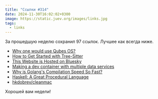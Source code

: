 ```yaml
---
title: "Ссылки #314"
date: 2024-11-30T16:02:02+0300
image: https://static.juev.org/images/links.jpg
tags: 
  - links
---
```


За прошедшую неделю сохранил 97 ссылок. Лучшее как всегда ниже.

- [Why one would use Qubes OS?](https://dataswamp.org/~solene/2023-06-17-qubes-os-why.html)
- [How to Get Started with Tree-Sitter](https://www.masteringemacs.org/article/how-to-get-started-tree-sitter)
- [This Website is Hosted on Bluesky](https://danielmangum.com/posts/this-website-is-hosted-on-bluesky/)
- [Making a dev container with multiple data services](https://blog.pamelafox.org/2024/11/making-dev-container-with-multiple-data.html)
- [Why is Golang's Compilation Speed So Fast?](https://www.pixelstech.net/article/1728356198-Why-is-Golang-s-Compilation-Speed-So-Fast)
- [Haskell: A Great Procedural Language](https://entropicthoughts.com/haskell-procedural-programming)
- [hkdobrev/cleanmac](https://github.com/hkdobrev/cleanmac)

Хорошей вам недели!
